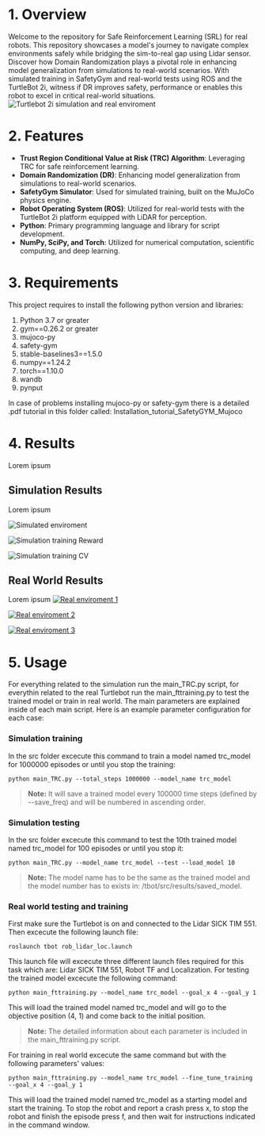 # 1. Overview

Welcome to the repository for Safe Reinforcement Learning (SRL) for real robots. This repository showcases a model's journey to navigate complex environments safely while bridging the sim-to-real gap using Lidar sensor. Discover how Domain Randomization plays a pivotal role in enhancing model generalization from simulations to real-world scenarios. With simulated training in SafetyGym and real-world tests using ROS and the TurtleBot 2i, witness if DR improves safety, performance or enables this robot to excel in critical real-world situations.
![Turtlebot 2i simulation and real enviroment](imgs/realw_testing.png)

# 2. Features

- **Trust Region Conditional Value at Risk (TRC) Algorithm**: Leveraging TRC for safe reinforcement learning.
- **Domain Randomization (DR)**: Enhancing model generalization from simulations to real-world scenarios.
- **SafetyGym Simulator**: Used for simulated training, built on the MuJoCo physics engine.
- **Robot Operating System (ROS)**: Utilized for real-world tests with the TurtleBot 2i platform equipped with LiDAR for perception.
- **Python**: Primary programming language and library for script development.
- **NumPy, SciPy, and Torch**: Utilized for numerical computation, scientific computing, and deep learning.

# 3. Requirements

This project requires to install the following python version and libraries: 

1. Python 3.7 or greater 
2. gym==0.26.2 or greater
3. mujoco-py
4. safety-gym
5. stable-baselines3==1.5.0
6. numpy==1.24.2
7. torch==1.10.0
8. wandb
9. pynput

In case of problems installing mujoco-py or safety-gym there is a detailed .pdf tutorial in this folder called: Installation_tutorial_SafetyGYM_Mujoco

# 4. Results
Lorem ipsum

## Simulation Results
Lorem ipsum

![Simulated enviroment](imgs/simu_obstacles.jpeg)

![Simulation training Reward](imgs/simu_training.png)

![Simulation training CV](imgs/simu_training_cv.png)

## Real World Results
Lorem ipsum
[![Real enviroment 1](imgs/env_1test.png)](https://youtu.be/zLOIfi8Lnxg)

[![Real enviroment 2](imgs/env_2test.png)](https://youtu.be/m4fElZZIkFI)

[![Real enviroment 3](imgs/env_3test.png)](https://youtu.be/sLtSUiQ4QWw)




# 5. Usage

For everything related to the simulation run the main_TRC.py script, for everythin related to the real Turtlebot run the main_fttraining.py to test the trained model or train in real world. The main parameters are explained inside of each main script. Here is an example parameter configuration for each case:

### **Simulation training** 

In the src folder excecute this command to train a model named trc_model for 1000000 episodes or until you stop the training:

```
python main_TRC.py --total_steps 1000000 --model_name trc_model 
```
> **Note:** It will save a trained model every 100000 time steps (defined by --save_freq) and will be numbered in ascending order.

### **Simulation testing** 

In the src folder excecute this command to test the 10th trained model named trc_model for 100 episodes or until you stop it:
```
python main_TRC.py --model_name trc_model --test --load_model 10
```
> **Note:** The model name has to be the same as the trained model and the model number has to exists in: /tbot/src/results/saved_model.


###  **Real world testing and training** 

First make sure the Turtlebot is on and connected to the Lidar SICK TIM 551. Then excecute the following launch file:
```
roslaunch tbot rob_lidar_loc.launch
```
This launch file will excecute three different launch files required for this task which are: Lidar SICK TIM 551, Robot TF and Localization.
For testing the trained model excecute the following command:
```
python main_fttraining.py --model_name trc_model --goal_x 4 --goal_y 1
```
This will load the trained model named trc_model and will go to the objective position (4, 1) and come back to the initial position.

> **Note:** The detailed information about each parameter is included in the main_fttraining.py script.

For training in real world excecute the same command but with the following parameters' values:

```
python main_fttraining.py --model_name trc_model --fine_tune_training --goal_x 4 --goal_y 1
```
This will load the trained model named trc_model as a starting model and start the training. To stop the robot and report a crash press x, to stop the robot and finish the episode press f, and then wait for instructions indicated in the command window.